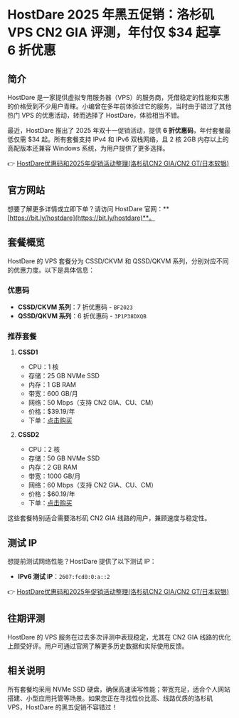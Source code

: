 # HostDare 2025 年黑五促销：洛杉矶 VPS CN2 GIA 评测，年付仅 $34 起享 6 折优惠

## 简介

HostDare 是一家提供虚拟专用服务器（VPS）的服务商，凭借稳定的性能和实惠的价格受到不少用户青睐。小编曾在多年前体验过它的服务，当时由于错过了其他热门 VPS 的优惠活动，转而选择了 HostDare，体验相当不错。

最近，HostDare 推出了 2025 年双十一促销活动，提供 **6 折优惠码**，年付套餐最低仅需 $34 起。所有套餐支持 IPv4 和 IPv6 双栈网络，且 2 核 2GB 内存以上的高配版本还兼容 Windows 系统，为用户提供了更多选择。

👉 [HostDare优惠码和2025年促销活动整理(洛杉矶CN2 GIA/CN2 GT/日本软银)](https://bit.ly/hostdare)

## 官方网站

想要了解更多详情或立即下单？请访问 HostDare 官网：**[https://bit.ly/hostdare](https://bit.ly/hostdare)**。

## 套餐概览

HostDare 的 VPS 套餐分为 CSSD/CKVM 和 QSSD/QKVM 系列，分别对应不同的优惠力度。以下是具体信息：

### 优惠码
- **CSSD/CKVM 系列**：7 折优惠码 - `BF2023`
- **QSSD/QKVM 系列**：6 折优惠码 - `3P1P38DXQB`

### 推荐套餐
1. **CSSD1**
   - CPU：1 核
   - 存储：25 GB NVMe SSD
   - 内存：1 GB RAM
   - 带宽：600 GB/月
   - 网络：50 Mbps（支持 CN2 GIA、CU、CM）
   - 价格：$39.19/年
   - 下单：[点击购买](https://bit.ly/hostdare)

2. **CSSD2**
   - CPU：2 核
   - 存储：50 GB NVMe SSD
   - 内存：2 GB RAM
   - 带宽：1000 GB/月
   - 网络：60 Mbps（支持 CN2 GIA、CU、CM）
   - 价格：$60.19/年
   - 下单：[点击购买](https://bit.ly/hostdare)

这些套餐特别适合需要洛杉矶 CN2 GIA 线路的用户，兼顾速度与稳定性。

## 测试 IP

想提前测试网络性能？HostDare 提供了以下测试 IP：
- **IPv6 测试 IP**：`2607:fcd0:0:a::2`

👉 [HostDare优惠码和2025年促销活动整理(洛杉矶CN2 GIA/CN2 GT/日本软银)](https://bit.ly/hostdare)

## 往期评测

HostDare 的 VPS 服务在过去多次评测中表现稳定，尤其在 CN2 GIA 线路的优化上颇受好评。用户可通过官网了解更多历史数据和实际使用反馈。

## 相关说明

所有套餐均采用 NVMe SSD 硬盘，确保高速读写性能；带宽充足，适合个人网站搭建、小型应用托管等场景。如果您正在寻找性价比高、线路优质的洛杉矶 VPS，HostDare 的黑五促销不容错过！